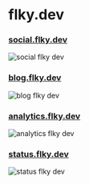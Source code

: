# flky.dev

### [social.flky.dev](https://social.flky.dev)

![social flky dev](https://user-images.githubusercontent.com/64008721/167498505-e021d850-a8ad-4625-9d6d-356ea36a9cc3.png)

### [blog.flky.dev](https://blog.flky.dev)

![blog flky dev](https://user-images.githubusercontent.com/64008721/167498569-96ccc16e-b591-4d1b-a2d1-0c33a72e9ec5.png)

### [analytics.flky.dev](https://analytics.flky.dev)

![analytics flky dev](https://user-images.githubusercontent.com/64008721/167498644-0ceb8903-4ea1-4c94-a45a-6ba094e6b573.png)

### [status.flky.dev](https://status.flky.dev)

![status flky dev](https://user-images.githubusercontent.com/64008721/167498693-acbbdd13-ae78-4dec-ac46-8dd31a1c72b9.png)
